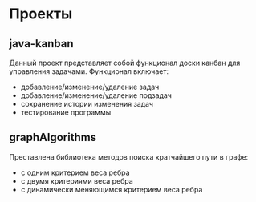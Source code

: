 # Проекты
## java-kanban
Данный проект представляет собой функционал доски канбан для управления задачами.
Функционал включает:
- добавление/изменение/удаление задач
- добавление/изменение/удаление подзадач
- сохранение истории изменения задач
- тестирование программы
## graphAlgorithms
Преставлена библиотека методов поиска кратчайшего пути в графе:
- с одним критерием веса ребра
- с двумя критериями веса ребра
- с динамически меняющимся критерием веса ребра
